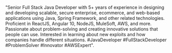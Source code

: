 "Senior Full Stack Java Developer with 5+ years of experience in designing and developing scalable, secure enterprise, ecommerce, and web-based applications using Java, Spring Framework, and other related technologies. Proficient in ReactJS, Angular 10, NodeJS, MuleSoft, AWS, and more. Passionate about problem-solving and creating innovative solutions that people can use. Interested in learning about new exploits and how companies handle different situations. #JavaDeveloper #FullStackDeveloper #ProblemSolver #Innovator #AWSExpert".

